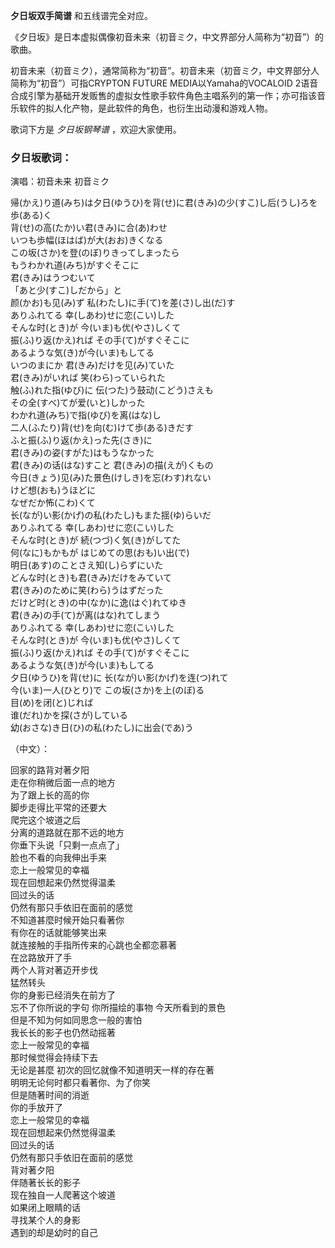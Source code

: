 

**夕日坂双手简谱** 和五线谱完全对应。  
  
《夕日坂》是日本虚拟偶像初音未来（初音ミク，中文界部分人简称为“初音”）的歌曲。  
  
初音未来（初音ミク），通常简称为“初音”。初音未来（初音ミク，中文界部分人简称为“初音”）可指CRYPTON FUTURE
MEDIA以Yamaha的VOCALOID
2语音合成引擎为基础开发贩售的虚拟女性歌手软件角色主唱系列的第一作；亦可指该音乐软件的拟人化产物，是此软件的角色，也衍生出动漫和游戏人物。  
  
歌词下方是 _夕日坂钢琴谱_ ，欢迎大家使用。

### 夕日坂歌词：

演唱：初音未来 初音ミク  
  
帰(かえ)り道(みち)は夕日(ゆうひ)を背(せ)に君(きみ)の少(すこ)し后(うし)ろを歩(ある)く  
背(せ)の高(たか)い君(きみ)に合(あ)わせ  
いつも歩幅(ほはば)が大(おお)きくなる  
この坂(さか)を登(のぼ)りきってしまったら  
もうわかれ道(みち)がすぐそこに  
君(きみ)はうつむいて  
「あと少(すこ)しだから」と  
颜(かお)も见(み)ず 私(わたし)に手(て)を差(さ)し出(だ)す  
ありふれてる 幸(しあわ)せに恋(こい)した  
そんな时(とき)が 今(いま)も优(やさ)しくて  
振(ふ)り返(かえ)れば その手(て)がすぐそこに  
あるような気(き)が今(いま)もしてる  
いつのまにか 君(きみ)だけを见(み)ていた  
君(きみ)がいれば 笑(わら)っていられた  
触(ふ)れた指(ゆび)に 伝(つた)う鼓动(こどう)さえも  
その全(すべ)てが爱(いと)しかった  
わかれ道(みち)で指(ゆび)を离(はな)し  
二人(ふたり)背(せ)を向(む)けて歩(ある)きだす  
ふと振(ふ)り返(かえ)った先(さき)に  
君(きみ)の姿(すがた)はもうなかった  
君(きみ)の话(はな)すこと 君(きみ)の描(えが)くもの  
今日(きょう)见(み)た景色(けしき)を忘(わす)れない  
けど想(おも)うほどに  
なぜだか怖(こわ)くて  
长(なが)い影(かげ)の私(わたし)もまた揺(ゆ)らいだ  
ありふれてる 幸(しあわ)せに恋(こい)した  
そんな时(とき)が 続(つづ)く気(き)がしてた  
何(なに)もかもが はじめての思(おも)い出(で)  
明日(あす)のことさえ知(し)らずにいた  
どんな时(とき)も君(きみ)だけをみていて  
君(きみ)のために笑(わら)うはずだった  
だけど时(とき)の中(なか)に逸(はぐ)れてゆき  
君(きみ)の手(て)が离(はな)れてしまう  
ありふれてる 幸(しあわ)せに恋(こい)した  
そんな时(とき)が 今(いま)も优(やさ)しくて  
振(ふ)り返(かえ)れば その手(て)がすぐそこに  
あるような気(き)が今(いま)もしてる  
夕日(ゆうひ)を背(せ)に 长(なが)い影(かげ)を连(つ)れて  
今(いま)一人(ひとり)で この坂(さか)を上(のぼ)る  
目(め)を闭(と)じれば  
谁(だれ)かを探(さが)している  
幼(おさな)き日(ひ)の私(わたし)に出会(であ)う

  
（中文）：  
  
回家的路背对著夕阳  
走在你稍微后面一点的地方  
为了跟上长的高的你  
脚步走得比平常的还要大  
爬完这个坡道之后  
分离的道路就在那不远的地方  
你垂下头说「只剩一点点了」  
脸也不看的向我伸出手来  
恋上一般常见的幸福  
现在回想起来仍然觉得温柔  
回过头的话  
仍然有那只手依旧在面前的感觉  
不知道甚麼时候开始只看著你  
有你在的话就能够笑出来  
就连接触的手指所传来的心跳也全都恋慕著  
在岔路放开了手  
两个人背对著迈开步伐  
猛然转头  
你的身影已经消失在前方了  
忘不了你所说的字句 你所描绘的事物 今天所看到的景色  
但是不知为何如同思念一般的害怕  
我长长的影子也仍然动摇著  
恋上一般常见的幸福  
那时候觉得会持续下去  
无论是甚麼 初次的回忆就像不知道明天一样的存在著  
明明无论何时都只看著你、为了你笑  
但是随著时间的消逝  
你的手放开了  
恋上一般常见的幸福  
现在回想起来仍然觉得温柔  
回过头的话  
仍然有那只手依旧在面前的感觉  
背对著夕阳  
伴随著长长的影子  
现在独自一人爬著这个坡道  
如果闭上眼睛的话  
寻找某个人的身影  
遇到的却是幼时的自己

